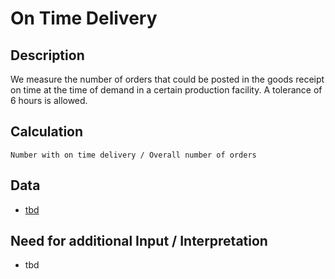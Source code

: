 # On Time Delivery

## Description
We measure the number of orders that could be posted in the goods receipt on time at the time of demand in a certain production facility. A tolerance of 6 hours is allowed.

## Calculation
`Number with on time delivery / Overall number of orders`

## Data
* [tbd](tbd.md)

## Need for additional Input / Interpretation
* tbd
